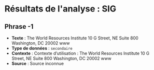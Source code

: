 # Résultats de l'analyse : SIG

## Phrase -1
- **Texte** : The World Resources Institute
10 G Street, NE  Suite 800
Washington, DC  20002
www
- **Type de données** : `secondaire`
- **Contexte** : Contexte d’utilisation : The World Resources Institute 10 G Street, NE Suite 800 Washington, DC 20002 www
- **Source** : Source inconnue
